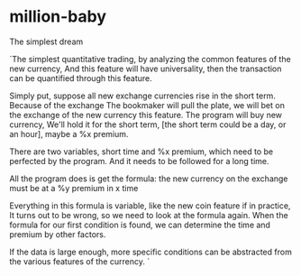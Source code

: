 # million-baby
The simplest dream

`The simplest quantitative trading, by analyzing the common features of the new currency,
And this feature will have universality, then the transaction can be quantified through this feature.

Simply put, suppose all new exchange currencies rise in the short term. Because of the exchange
The bookmaker will pull the plate, we will bet on the exchange of the new currency this feature. The program will buy new currency,
We'll hold it for the short term, [the short term could be a day, or an hour], maybe a %x premium.

There are two variables, short time and %x premium, which need to be perfected by the program.
And it needs to be followed for a long time.

All the program does is get the formula: the new currency on the exchange must be at a %y premium in x time

Everything in this formula is variable, like the new coin feature if in practice,
It turns out to be wrong, so we need to look at the formula again.
When the formula for our first condition is found, we can determine the time and premium by other factors.

If the data is large enough, more specific conditions can be abstracted from the various features of the currency.
`

